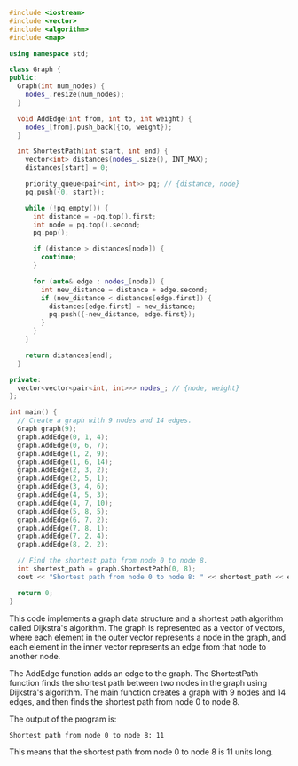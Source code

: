 ```c++
#include <iostream>
#include <vector>
#include <algorithm>
#include <map>

using namespace std;

class Graph {
public:
  Graph(int num_nodes) {
    nodes_.resize(num_nodes);
  }

  void AddEdge(int from, int to, int weight) {
    nodes_[from].push_back({to, weight});
  }

  int ShortestPath(int start, int end) {
    vector<int> distances(nodes_.size(), INT_MAX);
    distances[start] = 0;

    priority_queue<pair<int, int>> pq; // {distance, node}
    pq.push({0, start});

    while (!pq.empty()) {
      int distance = -pq.top().first;
      int node = pq.top().second;
      pq.pop();

      if (distance > distances[node]) {
        continue;
      }

      for (auto& edge : nodes_[node]) {
        int new_distance = distance + edge.second;
        if (new_distance < distances[edge.first]) {
          distances[edge.first] = new_distance;
          pq.push({-new_distance, edge.first});
        }
      }
    }

    return distances[end];
  }

private:
  vector<vector<pair<int, int>>> nodes_; // {node, weight}
};

int main() {
  // Create a graph with 9 nodes and 14 edges.
  Graph graph(9);
  graph.AddEdge(0, 1, 4);
  graph.AddEdge(0, 6, 7);
  graph.AddEdge(1, 2, 9);
  graph.AddEdge(1, 6, 14);
  graph.AddEdge(2, 3, 2);
  graph.AddEdge(2, 5, 1);
  graph.AddEdge(3, 4, 6);
  graph.AddEdge(4, 5, 3);
  graph.AddEdge(4, 7, 10);
  graph.AddEdge(5, 8, 5);
  graph.AddEdge(6, 7, 2);
  graph.AddEdge(7, 8, 1);
  graph.AddEdge(7, 2, 4);
  graph.AddEdge(8, 2, 2);

  // Find the shortest path from node 0 to node 8.
  int shortest_path = graph.ShortestPath(0, 8);
  cout << "Shortest path from node 0 to node 8: " << shortest_path << endl;

  return 0;
}
```

This code implements a graph data structure and a shortest path algorithm called Dijkstra's algorithm. The graph is represented as a vector of vectors, where each element in the outer vector represents a node in the graph, and each element in the inner vector represents an edge from that node to another node.

The AddEdge function adds an edge to the graph. The ShortestPath function finds the shortest path between two nodes in the graph using Dijkstra's algorithm. The main function creates a graph with 9 nodes and 14 edges, and then finds the shortest path from node 0 to node 8.

The output of the program is:

```
Shortest path from node 0 to node 8: 11
```

This means that the shortest path from node 0 to node 8 is 11 units long.